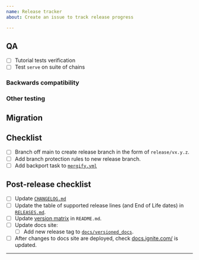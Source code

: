```yaml
---
name: Release tracker
about: Create an issue to track release progress

---
```


<!-- < < < < < < < < < < < < < < < < < < < < < < < < < < < < < < < < < ☺ 
v                            ✰  Thanks for opening an issue! ✰    
v    Before smashing the submit button please review the template.
v    Word of caution: poorly thought-out proposals may be rejected 
v                     without deliberation 
☺ > > > > > > > > > > > > > > > > > > > > > > > > > > > > > > > > >  -->

## QA

- [ ] Tutorial tests verification
- [ ] Test `serve` on suite of chains

### Backwards compatibility

<!-- List of tests that need be performed with previous
versions of cli to guarantee that no regression is introduced -->


### Other testing

## Migration 

<!-- Link to migration document -->

## Checklist

<!-- Remove any items that are not applicable. -->

- [ ] Branch off main to create release branch in the form  of `release/vx.y.z`.
- [ ] Add branch protection rules to new release branch.
- [ ] Add backport task to [`mergify.yml`](https://github.com/cosmos/ibc-go/blob/main/.github/mergify.yml)

## Post-release checklist

- [ ] Update [`CHANGELOG.md`](https://github.com/ignite/cli/blob/main/CHANGELOG.md)
- [ ] Update the table of supported release lines (and End of Life dates) in [`RELEASES.md`](https://github.com/cosmos/ibc-go/blob/main/RELEASES.md).
- [ ] Update [version matrix](https://github.com/ignite/cli/blob/main/README.md) in `README.md`.
- [ ] Update docs site:
  - [ ] Add new release tag to [`docs/versioned_docs`](https://github.com/cosmos/ignite/cli/main/docs/versioned_docs).
- [ ] After changes to docs site are deployed, check [docs.ignite.com/](https://docs.ignite.com/) is updated.

____
